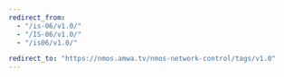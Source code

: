 ```yaml
---
redirect_from:
  - "/is-06/v1.0/"
  - "/IS-06/v1.0/"
  - "/is06/v1.0/"

redirect_to: "https://nmos.amwa.tv/nmos-network-control/tags/v1.0"
---
```

